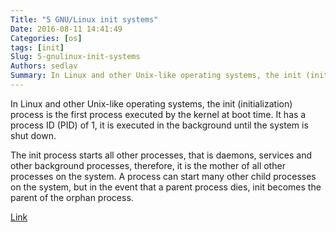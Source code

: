 ```yaml
---
Title: "5 GNU/Linux init systems"
Date: 2016-08-11 14:41:49
Categories: [os]
tags: [init]
Slug: 5-gnulinux-init-systems
Authors: sedlav
Summary: In Linux and other Unix-like operating systems, the init (initialization) process is the first process executed by the kernel at boot time. It has a
---
```


In Linux and other Unix-like operating systems, the init (initialization) process is the first process executed by the kernel at boot time. It has a process ID (PID) of 1, it is executed in the background until the system is shut down.

The init process starts all other processes, that is daemons, services and other background processes, therefore, it is the mother of all other processes on the system. A process can start many other child processes on the system, but in the event that a parent process dies, init becomes the parent of the orphan process.

[Link](http://www.tecmint.com/best-linux-init-systems)
